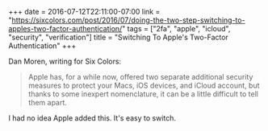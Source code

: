 +++
date = 2016-07-12T22:11:00-07:00
link = "https://sixcolors.com/post/2016/07/doing-the-two-step-switching-to-apples-two-factor-authentication/"
tags = ["2fa", "apple", "icloud", "security", "verification"]
title = "Switching To Apple's Two-Factor Authentication"
+++

Dan Moren, writing for Six Colors:

>Apple has, for a while now, offered two separate additional security measures to protect your Macs, iOS devices, and iCloud account, but thanks to some inexpert nomenclature, it can be a little difficult to tell them apart.

I had no idea Apple added this. It's easy to switch.
